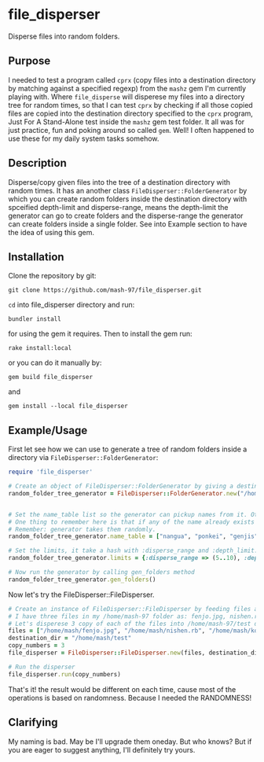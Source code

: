 # file_disperser
Disperse files into random folders.

## Purpose

I needed to test a program called `cprx` (copy files into a destination directory by matching against a specified regexp) from the `mashz` gem I'm currently playing with. 
Where `file_disperse` will disperese my files into a directory tree for random times, so that I can test `cprx` by checking if all those copied files are copied into 
the destination directory specified to the `cprx` program, Just For A Stand-Alone test inside the `mashz` gem test folder. 
It all was for just practice, fun and poking around so called `gem`. 
Well! I often happened to use these for my daily system tasks somehow.


## Description

Disperse/copy given files into the tree of a destination directory with random times.
It has an another class `FileDisperser::FolderGenerator` by which you can create random folders inside the destination directory with spceified depth-limit and disperse-range, 
means the depth-limit the generator can go to create folders and the disperse-range the generator can create folders inside a single folder. 
See into Example section to have the idea of using this gem.


## Installation

Clone the repository by git:

`git clone https://github.com/mash-97/file_disperser.git`

`cd` into file_disperser directory and run:

`bundler install`

for using the gem it requires.
Then to install the gem run:

`rake install:local`

or you can do it manually by:

`gem build file_disperser`

and 

`gem install --local file_disperser`



## Example/Usage

First let see how we can use to generate a tree of random folders inside a directory via `FileDisperser::FolderGenerator`:

```ruby
require 'file_disperser'

# Create an object of FileDisperser::FolderGenerator by giving a destination directory as it's argument.
random_folder_tree_generator = FileDisperser::FolderGenerator.new("/home/mash-97/test") 	# "/home/mash-97/test is my destination directory on my ubuntu


# Set the name_table list so the generator can pickup names from it. Otherwise it would go with random numbers.
# One thing to remember here is that if any of the name already exists in operating directory, the generator will find a uniq name by File::uniqFin method provided from mashz gem.
# Remember: generator takes them randomly.
random_folder_tree_generator.name_table = ["nangua", "ponkei", "genjis", "mozanzer", "hoyeo"] 	# Just some random folder names :D

# Set the limits, it take a hash with :disperse_range and :depth_limit.
random_folder_tree_generator.limits = {:disperse_range => (5..10), :depth_limit => 10}

# Now run the generator by calling gen_folders method
random_folder_tree_generator.gen_folders()
```


Now let's try the FileDisperser::FileDisperser.

```ruby
# Create an instance of FileDisperser::FileDisperser by feeding files as a list and a destination directory
# I have three files in my /home/mash-97 folder as: fenjo.jpg, nishen.rb, korkus.jpeg.
# Let's disperese 3 copy of each of the files into /home/mash-97/test directory tree randomly.
files = ["/home/mash/fenjo.jpg", "/home/mash/nishen.rb", "/home/mash/korkus.jpeg"]
destination_dir = "/home/mash/test"
copy_numbers = 3															# create 3 copy of each of the files
file_disperser = FileDisperser::FileDisperser.new(files, destination_dir)

# Run the disperser
file_disperser.run(copy_numbers)

```


That's it! the result would be different on each time, cause most of the operations is based on randomness.
Because I needed the RANDOMNESS!



## Clarifying

My naming is bad. May be I'll upgrade them oneday. But who knows?
But if you are eager to suggest anything, I'll definitely try yours.

